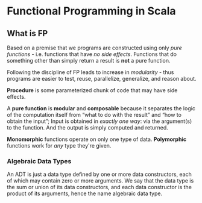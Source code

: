 # Functional Programming in Scala

## What is FP

Based on a premise that we programs are constructed using only *pure functions* - i.e. functions that have *no side effects*. Functions that do something other than simply return a result is **not** a pure function.

Following the discipline of FP leads to increase in *modularity* - thus programs are easier to test, reuse, parallelize, generalize, and reason about.

**Procedure** is some parameterized chunk of code that may have side effects.

A **pure function** is **modular** and **composable** because it separates the logic of the computation itself from “what to do with the result” and “how to obtain the input”; Input is obtained in *exactly one way*: via the argument(s) to the function. And the output is simply computed and returned.

**Monomorphic** functions operate on only one type of data.
**Polymorphic** functions work for *any* type they're given.

### Algebraic Data Types

An ADT is just a data type defined by one or more data constructors, each of which may contain zero or more arguments. We say that the data type is the sum or union of its data constructors, and each data constructor is the product of its arguments, hence the name algebraic data type.
